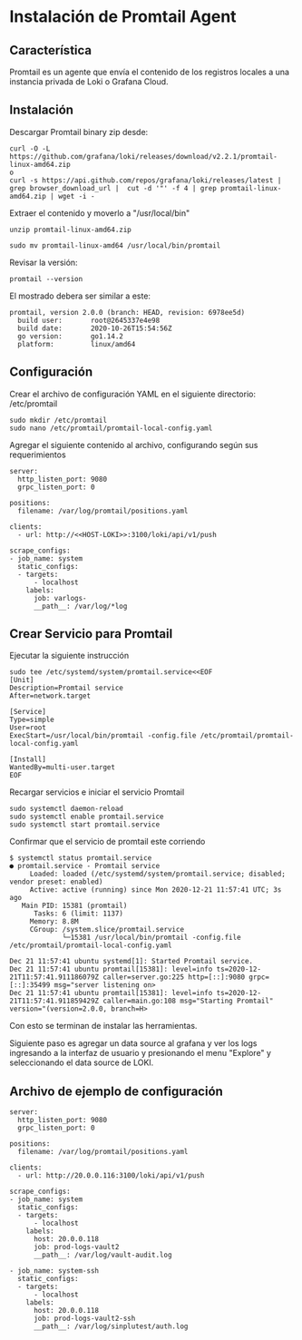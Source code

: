 # Instalación de Promtail Agent

## Característica
Promtail es un agente que envía el contenido de los registros locales a una instancia privada de Loki o Grafana Cloud.

## Instalación

Descargar Promtail binary zip desde:
```
curl -O -L https://github.com/grafana/loki/releases/download/v2.2.1/promtail-linux-amd64.zip
o
curl -s https://api.github.com/repos/grafana/loki/releases/latest | grep browser_download_url |  cut -d '"' -f 4 | grep promtail-linux-amd64.zip | wget -i -
```
Extraer el contenido y moverlo a "/usr/local/bin"
```
unzip promtail-linux-amd64.zip

sudo mv promtail-linux-amd64 /usr/local/bin/promtail
```
Revisar la versión:

```
promtail --version
```
El mostrado debera ser similar a este: 
```
promtail, version 2.0.0 (branch: HEAD, revision: 6978ee5d)
  build user:       root@2645337e4e98
  build date:       2020-10-26T15:54:56Z
  go version:       go1.14.2
  platform:         linux/amd64
```

## Configuración

Crear el archivo de configuración YAML en el siguiente directorio: /etc/promtail

```
sudo mkdir /etc/promtail
sudo nano /etc/promtail/promtail-local-config.yaml
```
Agregar el siguiente contenido al archivo, configurando según sus requerimientos
```
server:
  http_listen_port: 9080
  grpc_listen_port: 0

positions:
  filename: /var/log/promtail/positions.yaml

clients:
  - url: http://<<HOST-LOKI>>:3100/loki/api/v1/push

scrape_configs:
- job_name: system
  static_configs:
  - targets:
      - localhost
    labels:
      job: varlogs-
      __path__: /var/log/*log
```

## Crear Servicio para Promtail

Ejecutar la siguiente instrucción
```
sudo tee /etc/systemd/system/promtail.service<<EOF
[Unit]
Description=Promtail service
After=network.target

[Service]
Type=simple
User=root
ExecStart=/usr/local/bin/promtail -config.file /etc/promtail/promtail-local-config.yaml

[Install]
WantedBy=multi-user.target
EOF
```

Recargar servicios e iniciar el servicio Promtail

```
sudo systemctl daemon-reload
sudo systemctl enable promtail.service
sudo systemctl start promtail.service
```
Confirmar que el servicio de promtail este corriendo

```
$ systemctl status promtail.service
● promtail.service - Promtail service
     Loaded: loaded (/etc/systemd/system/promtail.service; disabled; vendor preset: enabled)
     Active: active (running) since Mon 2020-12-21 11:57:41 UTC; 3s ago
   Main PID: 15381 (promtail)
      Tasks: 6 (limit: 1137)
     Memory: 8.8M
     CGroup: /system.slice/promtail.service
             └─15381 /usr/local/bin/promtail -config.file /etc/promtail/promtail-local-config.yaml

Dec 21 11:57:41 ubuntu systemd[1]: Started Promtail service.
Dec 21 11:57:41 ubuntu promtail[15381]: level=info ts=2020-12-21T11:57:41.911186079Z caller=server.go:225 http=[::]:9080 grpc=[::]:35499 msg="server listening on>
Dec 21 11:57:41 ubuntu promtail[15381]: level=info ts=2020-12-21T11:57:41.911859429Z caller=main.go:108 msg="Starting Promtail" version="(version=2.0.0, branch=H>
```

Con esto se terminan de instalar las herramientas.

Siguiente paso es agregar un data source al grafana y ver los logs ingresando a la interfaz de usuario y presionando el menu "Explore" y seleccionando el data source de LOKI.

## Archivo de ejemplo de configuración
```
server:
  http_listen_port: 9080
  grpc_listen_port: 0

positions:
  filename: /var/log/promtail/positions.yaml

clients:
  - url: http://20.0.0.116:3100/loki/api/v1/push

scrape_configs:
- job_name: system
  static_configs:
  - targets:
      - localhost
    labels:
      host: 20.0.0.118
      job: prod-logs-vault2
      __path__: /var/log/vault-audit.log

- job_name: system-ssh
  static_configs:
  - targets:
      - localhost
    labels:
      host: 20.0.0.118
      job: prod-logs-vault2-ssh
      __path__: /var/log/sinplutest/auth.log

```
